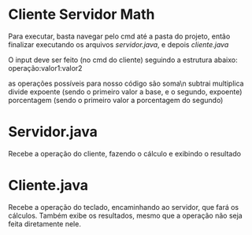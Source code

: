 # Cliente Servidor Math 
Para executar, basta navegar pelo cmd até a pasta do projeto, então finalizar executando os arquivos *servidor.java*, e depois *cliente.java*

O input deve ser feito (no cmd do cliente) seguindo a estrutura abaixo:
  operação:valor1:valor2

  as operações possíveis para nosso código são
    soma\n
    subtrai
    multiplica
    divide
    expoente (sendo o primeiro valor a base, e o segundo, expoente)
    porcentagem (sendo o primeiro valor a porcentagem do segundo)
  

# Servidor.java
  Recebe a operação do cliente, fazendo o cálculo e exibindo o resultado
# Cliente.java
  Recebe a operação do teclado, encaminhando ao servidor, que fará os cálculos. Também exibe os resultados, mesmo que a operação não seja feita diretamente nele.
